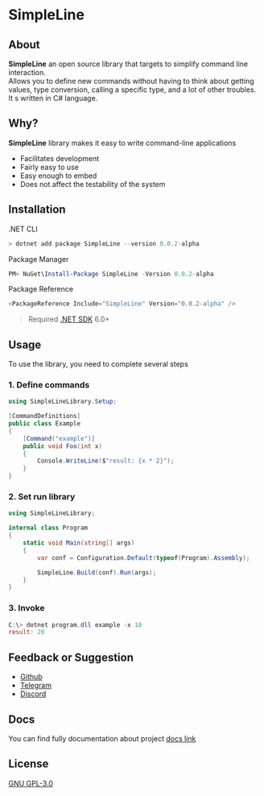 # SimpleLine


## About
**SimpleLine** an open source library that targets to simplify command line interaction.  
Allows you to define new commands without having to think about getting values, type conversion, 
calling a specific type, and a lot of other troubles.
It s written in C# language.

## Why?
**SimpleLine** library makes it easy to write command-line applications
- Facilitates development
- Fairly easy to use 
- Easy enough to embed
- Does not affect the testability of the system

## Installation
.NET CLI
```powershell copy
> dotnet add package SimpleLine --version 0.0.2-alpha
```
Package Manager
```powershell copy
PM> NuGet\Install-Package SimpleLine -Version 0.0.2-alpha
```
Package Reference
```powershell copy
<PackageReference Include="SimpleLine" Version="0.0.2-alpha" />
```

> Required [.NET SDK](https://dotnet.microsoft.com/en-us/download) 6.0+


## Usage
To use the library, you need to complete several steps

### 1. Define commands
```csharp copy
using SimpleLineLibrary.Setup;

[CommandDefinitions]
public class Example
{
    [Command("example")]
    public void Foo(int x)
    {
        Console.WriteLine($"result: {x * 2}");
    }
}
```

### 2. Set run library
```csharp copy
using SimpleLineLibrary;

internal class Program
{
    static void Main(string[] args)
    {
        var conf = Configuration.Default(typeof(Program).Assembly);

        SimpleLine.Build(conf).Run(args);
    }
}
```

### 3. Invoke
```powershell copy
C:\> dotnet program.dll example -x 10
result: 20
```

## Feedback or Suggestion
- [Github](https://github.com/DrSa1fer)
- [Telegram](https://t.me/DanilKucherenko)
- [Discord](https://discord.com/invite/XmQqXuHQ)


## Docs
You can find fully documentation about project
[docs link](https://drsa1fer.github.io/SimpleLine/)


## License
[GNU GPL-3.0](https://www.gnu.org/licenses/gpl-3.0.en.html)

